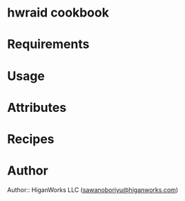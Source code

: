 # hwraid cookbook

# Requirements

# Usage

# Attributes

# Recipes

# Author

Author:: HiganWorks LLC (<sawanoboriyu@higanworks.com>)
